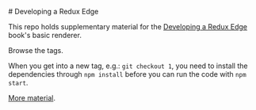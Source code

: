 # Developing a Redux Edge

This repo holds supplementary material for the [Developing a Redux
Edge](https://bleedingedgepress.com/developing-a-redux-edge/) book's basic renderer.

Browse the tags.

When you get into a new tag, e.g.: `git checkout 1`, you need to install the dependencies through
`npm install` before you can run the code with `npm start`.

[More material](https://github.com/arturmuller/developing-a-redux-edge).

